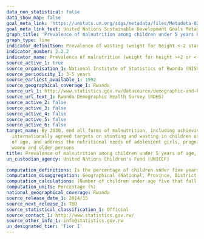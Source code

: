 ```yaml
---
data_non_statistical: false
data_show_map: false
goal_meta_link: 'https://unstats.un.org/sdgs/metadata/files/Metadata-02-02-02.pdf'
goal_meta_link_text: United Nations Sustainable Development Goals Metadata (pdf 232kB)
graph_title: 'Prevalence of malnutrition among children under 5 years of age, by type'
graph_type: line
indicator_definition: Prevalence of wasting (weight for height <-2 standard deviation from the median of the World Health Organization (WHO) Child Growth Standards) among children under 5 years of age. Child growth is an internationally accepted outcome reflecting child nutritional status. Child wasting refers to a child who is too thin for his or her height and is the result of recent rapid weight loss or the failure to gain weight. A child who is moderately or severely wasted has an increased risk of death, but treatment is possible. Child wasting is one of the World Health Assembly nutrition target indicators.
indicator_number: 2.2.2
indicator_name: Prevalence of malnutrition (weight for height >+2 or <-2 standard deviation from the median of the WHO Child Growth Standards) among children under 5 years of age, by type (wasting and overweight)
source_active_1: true
source_organisation_1: National Institute of Statistics of Rwanda (NISR)
source_periodicity_1: 3-5 years
source_earliest_available_1: 1992
source_geographical_coverage_1: Rwanda
source_url_1: http://www.statistics.gov.rw/datasource/demographic-and-health-survey-dhs
source_url_text_1: Rwanda Demographic Health Survey (RDHS)
source_active_2: false
source_active_3: false
source_active_4: false
source_active_5: false
source_active_6: false
target_name: By 2030, end all forms of malnutrition, including achieving, by 2025, the
  internationally agreed targets on stunting and wasting in children under 5 years
  of age, and address the nutritional needs of adolescent girls, pregnant and lactating
  women and older persons
title: Prevalence of malnutrition among children under 5 years of age, by type
un_custodian_agency: United Nations Children's Fund (UNICEF)

computation_definitions: Is the percentage of children under five years old whose weight for height are less than minus two standards deviations (wasting) and above than plus two standards deviations (overweight) from the median weight for height of the reference population ages 0–59 months. The nutritional status of children in the survey population was compared with the 2006 WHO Child Growth Standards (WHO, 2006) 
computation_disaggregation: Geographical (National, Province, District Residence (Urban & Rural), Sex, Age in months, Marital Status, education level, highest level of degree obtained, wealth quintile.
computation_calculations: (Number of children under age five that fall below minus two standard deviations from the median weight for height of the 2006 WHO Child Growth Standards / total number of children under age five that were measured) * 100
computation_units: Percentage (%)
national_geographical_coverage: Rwanda
source_release_date_1: 2014/15
source_next_release_1: TBD
source_statistical_classification_1: Official
source_contact_1: http://www.statistics.gov.rw/
source_other_info_1: info@statistics.gov.rw
un_designated_tier: 'Tier I'
---
```

